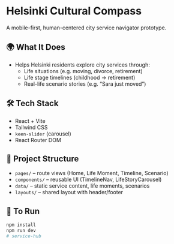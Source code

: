 # Helsinki Cultural Compass

A mobile-first, human-centered city service navigator prototype.

## 🌍 What It Does

- Helps Helsinki residents explore city services through:
  - Life situations (e.g. moving, divorce, retirement)
  - Life stage timelines (childhood → retirement)
  - Real-life scenario stories (e.g. “Sara just moved”)

## 🛠 Tech Stack

- React + Vite
- Tailwind CSS
- `keen-slider` (carousel)
- React Router DOM

## 🧱 Project Structure

- `pages/` – route views (Home, Life Moment, Timeline, Scenario)
- `components/` – reusable UI (TimelineNav, LifeStoryCarousel)
- `data/` – static service content, life moments, scenarios
- `layouts/` – shared layout with header/footer

## 🚀 To Run

```bash
npm install
npm run dev
#   s e r v i c e - h u b 
 
 